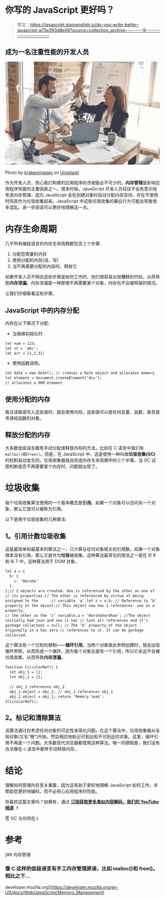 # 你写的 JavaScript 更好吗？

> 原文：<https://javascript.plainenglish.io/do-you-write-better-javascript-a75e393d8e09?source=collection_archive---------9----------------------->

## 成为一名注重性能的开发人员

![](img/30ac5b5237fdc98eda25ab93eb36ed0e.png)

Photo by [krakenimages](https://unsplash.com/@krakenimages?utm_source=medium&utm_medium=referral) on [Unsplash](https://unsplash.com?utm_source=medium&utm_medium=referral)

作为开发人员，担心我们构建的应用程序的*性能*是必不可少的。**内存管理**是影响应用程序性能的主要因素之一。很多时候，JavaScript 开发人员往往不会有意识地考虑内存管理，因为 JavaScript 会在创建对象时自动分配内存空间，并在不使用时将其作为垃圾收集起来。JavaScript 中这些垃圾收集的幕后行为可能会导致很多混乱。进一步阅读可以更好地理解这一点。

# **内存生命周期**

几乎所有编程语言的内存生命周期都包含三个步骤:

1.  分配您需要的内存
2.  使用分配的内存(读、写)
3.  当不再需要分配的内存时，释放它

如果开发人员不明白这些步骤是如何工作的，他们很容易出现糟糕的代码，从而导致**内存泄漏**。内存泄漏是一种即使不再需要某个对象，内存也不会被释放的情况。

让我们仔细看看这些步骤。

## **JavaScript 中的内存分配**

内存在以下情况下分配:

*   当值被初始化时

```
let num = 123;
let st = 'abc';
let arr = [1,2,3];
```

*   使用函数调用。

```
let date = new Date(); // creates a Date object and allocates memory
let element = document.createElement(‘div’); 
// allocates a DOM element
```

## **使用分配的内存**

每当读取或写入这些值时，就会使用内存。这些值可以是任何变量、函数，甚至是传递给函数的对象。

## **释放分配的内存**

大多数低级语言都有手动分配或释放内存的方法，比如在 C 语言中我们有`malloc()`和`free()`。但是，在 JavaScript 中，这是使用一种叫做**垃圾收集(GC)** 的机制自动发生的。垃圾收集器独自完成内存生命周期中的三个步骤。当 GC 试图判断是否不再需要某个内存时，问题就出现了。

# **垃圾收集**

每个垃圾收集算法使用的一个基本概念是**引用**。如果一个对象可以访问另一个对象，那么它就可以被称为引用。

以下是用于垃圾收集的几种算法:

## **1。引用计数垃圾收集**

这是最简单和最基本的算法之一，只计算与任何对象相关的引用数。如果一个对象根本没有引用，那么它就作为**垃圾**被收集。这种算法最常见的用法之一是在 IE 6 和 IE 7 中，这种算法用于 DOM 对象。

```
let a = {
  b: {
    c: 'Harsha'
  }
};// 2 objects are created. One is referenced by the other as one of // its properties.// The other is referenced by virtue of being assigned to the      // variable 'a'.let z = a.b; // Reference to ‘b’ property of the object.// This object now has 2 references: one as a property,
// the other as the ‘z’ variable.a = 'HarshaVardhan'; //The object initially had json and now it has // lost all references and it’s garbage collectedz = null; // The ‘b’ property of the object originally in a has zero // references to it. It can be garbage collected.
```

这个算法有一个已知的限制——**循环引用**。当两个对象彼此参照创建时，就会出现循环参照，从而形成一个循环。因为每个对象总是有一个引用，所以它永远不会被垃圾收集，从而导致**内存泄漏**。

```
function CircularRef() {
  let obj_1 = {};
  let obj_2 = {};

  // obj_1 references obj_2
  obj_1.object = obj_2; // obj_2 references obj_1
  obj_2.object = obj_1; return ‘Memory leak’;
}CircularRef();
```

## **2。标记和清除算法**

该算法通过仅考虑任何对象的可达性来简化问题。在这个算法中，垃圾收集器从全局对象(又名“根”)开始，然后相应地标记可到达和不可到达的对象。这里，循环引用不再是一个问题。大多数现代浏览器都使用这种算法。唯一的限制是，我们没有办法像在 c 语言中那样手动释放内存。

# **结论**

理解如何管理内存至关重要，因为这有助于更好地理解 JavaScript 如何工作，并帮助您更好地编码，而不必担心应用程序的性能。

你喜欢这篇文章吗？如果有，通过 [**订阅获取更多类似内容解码，我们的 YouTube 频道**](https://www.youtube.com/channel/UCtipWUghju290NWcn8jhyAw?sub_confirmation=true) **！**

愿 GC 与你同在:)

# **参考**

[](https://developer.mozilla.org/en-US/docs/Web/JavaScript/Memory_Management) [## 内存管理

### 像 C 这样的低级语言有手工内存管理原语，比如 malloc()和 free()。相比之下…

developer.mozilla.org](https://developer.mozilla.org/en-US/docs/Web/JavaScript/Memory_Management)